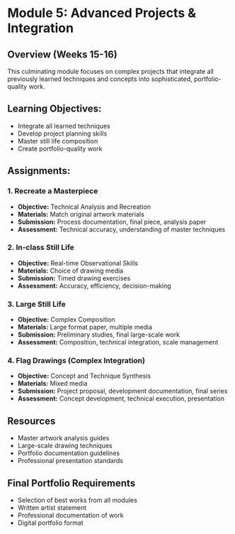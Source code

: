 # Module 5: Advanced Projects & Integration

## Overview (Weeks 15-16)
This culminating module focuses on complex projects that integrate all previously learned techniques and concepts into sophisticated, portfolio-quality work.

## Learning Objectives:
- Integrate all learned techniques
- Develop project planning skills
- Master still life composition
- Create portfolio-quality work

## Assignments:

### 1. Recreate a Masterpiece
- **Objective:** Technical Analysis and Recreation
- **Materials:** Match original artwork materials
- **Submission:** Process documentation, final piece, analysis paper
- **Assessment:** Technical accuracy, understanding of master techniques

### 2. In-class Still Life
- **Objective:** Real-time Observational Skills
- **Materials:** Choice of drawing media
- **Submission:** Timed drawing exercises
- **Assessment:** Accuracy, efficiency, decision-making

### 3. Large Still Life
- **Objective:** Complex Composition
- **Materials:** Large format paper, multiple media
- **Submission:** Preliminary studies, final large-scale work
- **Assessment:** Composition, technical integration, scale management

### 4. Flag Drawings (Complex Integration)
- **Objective:** Concept and Technique Synthesis
- **Materials:** Mixed media
- **Submission:** Project proposal, development documentation, final series
- **Assessment:** Concept development, technical execution, presentation

## Resources
- Master artwork analysis guides
- Large-scale drawing techniques
- Portfolio documentation guidelines
- Professional presentation standards

## Final Portfolio Requirements
- Selection of best works from all modules
- Written artist statement
- Professional documentation of work
- Digital portfolio format